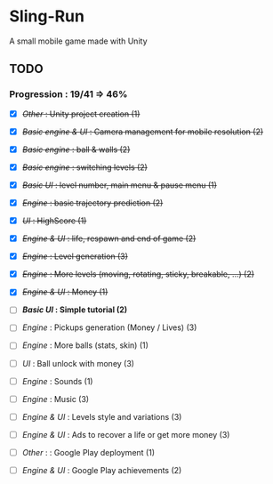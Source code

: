 # Sling-Run

A small mobile game made with Unity

## TODO

### Progression : 19/41 => 46%

* [x] ~~*Other* : Unity project creation (1)~~
* [x] ~~*Basic engine & UI* : Camera management for mobile resolution (2)~~
* [x] ~~*Basic engine* : ball & walls (2)~~
* [x] ~~*Basic engine* : switching levels (2)~~
* [x] ~~*Basic UI* : level number, main menu & pause menu (1)~~
* [x] ~~*Engine* : basic trajectory prediction (2)~~
* [x] ~~*UI* : HighScore (1)~~
* [x] ~~*Engine & UI* : life, respawn and end of game (2)~~
* [x] ~~*Engine* : Level generation (3)~~
* [x] ~~*Engine* : More levels (moving, rotating, sticky, breakable, ...) (2)~~
* [x] ~~*Engine & UI* : Money (1)~~
* [ ] ***Basic UI* : Simple tutorial (2)**
* [ ] *Engine* : Pickups generation (Money / Lives) (3)
* [ ] *Engine* : More balls (stats, skin) (1)
* [ ] *UI* : Ball unlock with money (3)
* [ ] *Engine* : Sounds (1)
* [ ] *Engine* : Music (3)
* [ ] *Engine & UI* : Levels style and variations (3)
* [ ] *Engine & UI* : Ads to recover a life or get more money (3)
* [ ] *Other* :  : Google Play deployment (1)
* [ ] *Engine & UI* : Google Play achievements (2)

